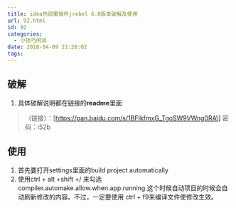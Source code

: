 ```yaml
---
title: idea热部署插件jrebel 6.0版本破解及使用
url: 92.html
id: 92
categories:
  - 小技巧闲谈
date: 2018-04-09 21:28:02
tags:
---
```


破解
--

1.  具体破解说明都在链接的**readme**里面

> （链接）：\[https://pan.baidu.com/s/1BFIkfmxG_TgoSW9VWng0RA\] 密码：i52b

使用
--

1.  首先要打开settings里面的build project automatically
2.  使用ctrl + alt +shift +/ 来勾选 compiler.automake.allow.when.app.running.这个时候自动项目的时候会自动刷新修改的内容。不过，一定要使用 ctrl + f9来编译文件使修改生效。